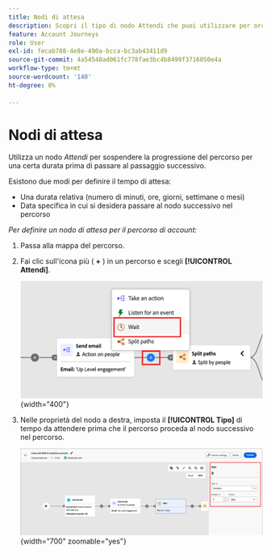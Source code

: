 ```yaml
---
title: Nodi di attesa
description: Scopri il tipo di nodo Attendi che puoi utilizzare per orchestrare i percorsi di account in Journey Optimizer B2B edition.
feature: Account Journeys
role: User
exl-id: fecab788-4e8e-490a-bcca-bc3ab43411d9
source-git-commit: 4a54548ad061fc778fae3bc4b8499f3716850e4a
workflow-type: tm+mt
source-wordcount: '140'
ht-degree: 0%

---
```


# Nodi di attesa

Utilizza un nodo _Attendi_ per sospendere la progressione del percorso per una certa durata prima di passare al passaggio successivo.

Esistono due modi per definire il tempo di attesa:

* Una durata relativa (numero di minuti, ore, giorni, settimane o mesi)
* Data specifica in cui si desidera passare al nodo successivo nel percorso

_Per definire un nodo di attesa per il percorso di account:_

1. Passa alla mappa del percorso.

1. Fai clic sull&#39;icona più ( **+** ) in un percorso e scegli **[!UICONTROL Attendi]**.

   ![Aggiungi nodo percorso - attendi](./assets/add-node-wait.png){width="400"}

1. Nelle proprietà del nodo a destra, imposta il **[!UICONTROL Tipo]** di tempo da attendere prima che il percorso proceda al nodo successivo nel percorso.

   ![nodo Percorso - attendi](./assets/node-wait.png){width="700" zoomable="yes"}
